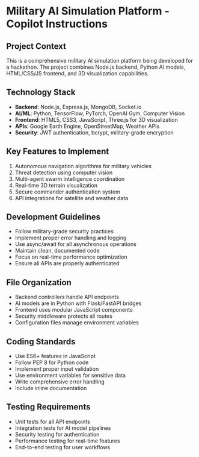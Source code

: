 <!-- Use this file to provide workspace-specific custom instructions to Copilot. For more details, visit https://code.visualstudio.com/docs/copilot/copilot-customization#_use-a-githubcopilotinstructionsmd-file -->

# Military AI Simulation Platform - Copilot Instructions

## Project Context
This is a comprehensive military AI simulation platform being developed for a hackathon. The project combines Node.js backend, Python AI models, HTML/CSS/JS frontend, and 3D visualization capabilities.

## Technology Stack
- **Backend**: Node.js, Express.js, MongoDB, Socket.io
- **AI/ML**: Python, TensorFlow, PyTorch, OpenAI Gym, Computer Vision
- **Frontend**: HTML5, CSS3, JavaScript, Three.js for 3D visualization
- **APIs**: Google Earth Engine, OpenStreetMap, Weather APIs
- **Security**: JWT authentication, bcrypt, military-grade encryption

## Key Features to Implement
1. Autonomous navigation algorithms for military vehicles
2. Threat detection using computer vision
3. Multi-agent swarm intelligence coordination
4. Real-time 3D terrain visualization
5. Secure commander authentication system
6. API integrations for satellite and weather data

## Development Guidelines
- Follow military-grade security practices
- Implement proper error handling and logging
- Use async/await for all asynchronous operations
- Maintain clean, documented code
- Focus on real-time performance optimization
- Ensure all APIs are properly authenticated

## File Organization
- Backend controllers handle API endpoints
- AI models are in Python with Flask/FastAPI bridges
- Frontend uses modular JavaScript components
- Security middleware protects all routes
- Configuration files manage environment variables

## Coding Standards
- Use ES6+ features in JavaScript
- Follow PEP 8 for Python code
- Implement proper input validation
- Use environment variables for sensitive data
- Write comprehensive error handling
- Include inline documentation

## Testing Requirements
- Unit tests for all API endpoints
- Integration tests for AI model pipelines
- Security testing for authentication
- Performance testing for real-time features
- End-to-end testing for user workflows